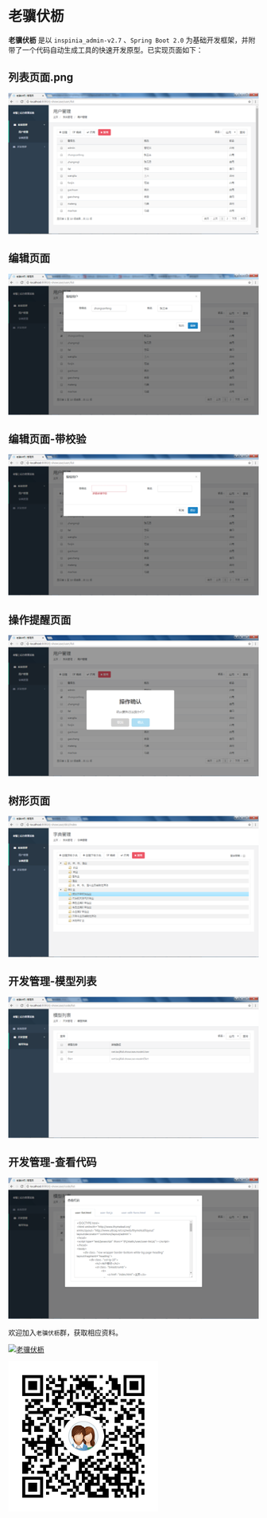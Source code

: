 # 老骥伏枥


**老骥伏枥** 是以 `inspinia_admin-v2.7` 、`Spring Boot 2.0` 为基础开发框架，并附带了一个代码自动生成工具的快速开发原型。已实现页面如下：


## 列表页面.png

![1-列表页面.png](https://github.com/laojifuli/lj/blob/master/demos/1-列表页面.png?raw=true)

## 编辑页面

![2-编辑页面.png](https://github.com/laojifuli/lj/blob/master/demos/2-编辑页面.png?raw=true)

## 编辑页面-带校验

![3-编辑页面-带校验.png](https://github.com/laojifuli/lj/blob/master/demos/3-编辑页面-带校验.png?raw=true)


## 操作提醒页面

![4-操作提醒.png](https://github.com/laojifuli/lj/blob/master/demos/4-操作提醒.png?raw=true)


## 树形页面

![5-树形页面.png](https://github.com/laojifuli/lj/blob/master/demos/5-树形页面.png?raw=true)

## 开发管理-模型列表

![6-开发-模型列表.png](https://github.com/laojifuli/lj/blob/master/demos/6-开发-模型列表.png?raw=true)

## 开发管理-查看代码

![7-开发-查看代码.png](https://github.com/laojifuli/lj/blob/master/demos/7-开发-查看代码.png?raw=true)




欢迎加入`老骥伏枥`群，获取相应资料。

[![老骥伏枥](http://pub.idqqimg.com/wpa/images/group.png "老骥伏枥")](//shang.qq.com/wpa/qunwpa?idkey=4966711ae7b899639f69eaf2001db4b3f23073d3520fd78d66f81ade1d3d1c49)

![欢迎加入聊天群.png](https://github.com/laojifuli/lj/blob/master/demos/qq.png?raw=true)
